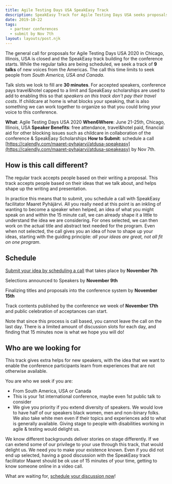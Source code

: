 ```yaml
---
title: Agile Testing Days USA SpeakEasy Track
description: SpeakEasy Track for Agile Testing Days USA seeks proposals!
date: 2019-10-22
tags:
  - partner conferences
  - submit by Nov 7th
layout: layouts/post.njk
---
```


The general call for proposals for Agile Testing Days USA 2020 in Chicago, Illinois, USA is closed and the SpeakEasy track building for the conference starts. While the regular talks are being scheduled, we seek a track of **9 talks** of new voices from the Americas. The call this time limits to seek people from *South America, USA and Canada*.

Talk slots we look to fill are **30 minutes**. For accepted speakers, conference pays travel&hotel capped to a limit and SpeakEasy scholarships are used to add to enabling this so that *speakers on this track don't pay their travel costs*. If childcare at home is what blocks your speaking, that is also something we can work together to organize so that you could bring your voice to this conference.

**What**: Agile Testing Days USA 2020
**When6Where**: June 21-25th, Chicago, Illinois, USA
**Speaker Benefits**: free attendance, travel&hotel paid, financial aid for other blocking issues such as childcare in collaboration of the conference & SpeakEasy Scholarships
**How to Submit**: schedule a call [https://calendly.com/maaret-pyhajarvi/atdusa-speakeasy](https://calendly.com/maaret-pyhajarvi/atdusa-speakeasy) by Nov 7th.

<h2>How is this call different? </h2>

The regular track accepts people based on their writing a proposal.  This track accepts people based on their ideas that we talk about, and helps shape up the writing and presentation.

In practice this means that to submit, you schedule a call with SpeakEasy facilitator Maaret Pyhäjärvi. All you really need at this point is an inkling of wanting to become a speaker when helped, an idea of what you might speak on and within the 15 minute call, we can already shape it a little to understand the idea we are considering. For ones selected, we can then work on the actual title and abstract text needed for the program. Even when not selected, the call gives you an idea of how to shape up your ideas, starting with the guiding principle: *all your ideas are great, not all fit on one program*.

<h2> Schedule</h2>

[Submit your idea by scheduling a call](https://calendly.com/maaret-pyhajarvi/atdusa-speakeasy) that takes place by **November 7th**

Selections announced to Speakers by **November 9th**

Finalizing titles and proposals into the conference system by **November 15th**

Track contents published by the conference we week of **November 17th** and public celebration of acceptances can start.

Note that since this process is call based, you cannot leave the call on the last day. There is a limited amount of discussion slots for each day, and finding that 15 minutes now is what we hope you will do!

<h2>Who are we looking for</h2>

This track gives extra helps for new speakers, with the idea that we want to enable the conference participants learn from experiences that are not otherwise available.

You are who we seek if you are:

   * From South America, USA or Canada
   * This is your 1st international conference, maybe even 1st public talk to consider
   * We give you priority if you extend diversity of speakers. We would love to have half of our speakers black women, men and non-binary folks. We also take white men even if their topics and experiences add to what is generally available. Giving stage to people with disabilities working in agile & testing would delight us.

We know different backgrounds deliver stories on stage differently. If we can extend some of our privilege to your use through this track, that would delight us. We need *you* to make your existence known. Even if you did not end up selected, having a good discussion with the SpeakEasy track facilitator Maaret should be ok use of 15 minutes of your time, getting to know someone online in a video call.

What are waiting for, [schedule your discussion now](https://calendly.com/maaret-pyhajarvi/atdusa-speakeasy)!



